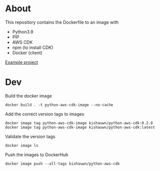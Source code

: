 # About

This repository contains the Dockerfile to an image with
- Python3.9
- PIP
- AWS CDK
- npm (to install CDK)
- Docker (client)

[Example project](https://gitlab.com/itslogical/aws-cdk-branch-deployments)

# Dev

Build the docker image
```
docker build . -t python-aws-cdk-image --no-cache
``` 

Add the correct version tags to images
```
docker image tag python-aws-cdk-image kishauwn/python-aws-cdk:0.2.0
docker image tag python-aws-cdk-image kishauwn/python-aws-cdk:latest
```

Validate the version tags
```
docker image ls
```

Push the images to DockerHub
```
docker image push --all-tags kishauwn/python-aws-cdk
```

